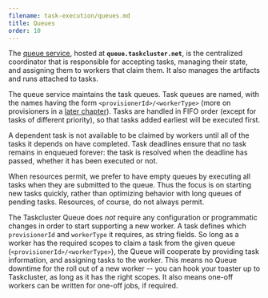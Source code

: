 ```yaml
---
filename: task-execution/queues.md
title: Queues
order: 10
---
```


The [queue service](/docs/reference/platform/queue), hosted at
**`queue.taskcluster.net`**, is the centralized coordinator that is responsible
for accepting tasks, managing their state, and assigning them to workers that
claim them. It also manages the artifacts and runs attached to tasks.

The queue service maintains the task queues. Task queues are named, with the
names having the form `<provisionerId>/<workerType>` (more on provisioners in a
[later chapter](/docs/manual/task-execution/provisioning)). Tasks are handled in
FIFO order (except for tasks of different priority), so that tasks added
earliest will be executed first.

A dependent task is not available to be claimed by workers until all of the
tasks it depends on have completed. Task deadlines ensure that no task remains
in enqueued forever: the task is resolved when the deadline has passed, whether
it has been executed or not.

When resources permit, we prefer to have empty queues by executing all tasks
when they are submitted to the queue. Thus the focus is on starting new tasks
quickly, rather than optimizing behavior with long queues of pending tasks.
Resources, of course, do not always permit.

The Taskcluster Queue does _not_ require any configuration or programmatic
changes in order to start supporting a new worker. A task defines which
`provisionerId` and `workerType` it requires, as string fields. So long as a
worker has the required scopes to claim a task from the given queue
(`<provisionerId>/<workerType>`), the Queue will cooperate by providing task
information, and assigning tasks to the worker. This means no Queue downtime
for the roll out of a new worker -- you can hook your toaster up to
Taskcluster, as long as it has the right scopes. It also means one-off workers
can be written for one-off jobs, if required.
